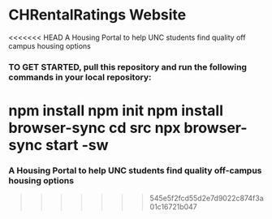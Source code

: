 # CHRentalRatings Website

<<<<<<< HEAD
 A Housing Portal to help UNC students find quality off campus housing options


### TO GET STARTED, pull this repository and run the following commands in your local repository:

 npm install
 npm init
 npm install browser-sync
 cd src
 npx browser-sync start -sw
=======
### A Housing Portal to help UNC students find quality off-campus housing options
>>>>>>> 545e5f2fcd55d2e7d9022c874f3a01c16721b047
